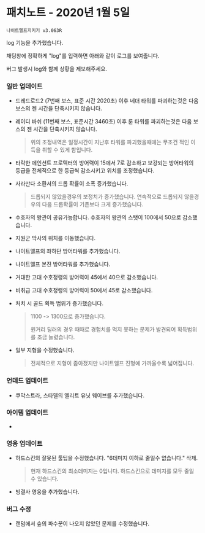# 패치노트 - 2020년 1월 5일

```
나이트엘프지키기 v3.063R
```

log 기능을 추가했습니다.

채팅창에 정확하게 "log"를 입력하면 아래와 같이 로그를 보여줍니다.



버그 발생시 log와 함께 상황을 제보해주세요.

### 일반 업데이트

- 드레드로드2 (7번째 보스, 표준 시간 2020초) 이후 네더 타워를 파괴하는것은 다음 보스의 젠 시간을 단축시키지 않습니다.

- 레이디 바쉬 (11번째 보스, 표준시간 3460초) 이후 룬 타워를 파괴하는것은 다음 보스의 젠 시간을 단축시키지 않습니다.

  > 위의 조정내역은 일정시간이 지난후 타워를 파괴했을때에는 무조건 적인 이득을 취할 수 있게 함입니다.

- 타락한 에인션트 프로텍터의 방어력이 15에서 7로 감소하고 보강되는 방어타워의 등급을 전체적으로 한 등급씩 감소시키고 위치를 조정했습니다.

- 사라만다 소환서의 드롭 확률이 소폭 증가했습니다.

  > 드롭되지 않았을경우의 보정치가 증가했습니다. 연속적으로 드롭되지 않을경우의 다음 드롭확률이 기존보다 크게 증가했습니다.

- 수호자의 왕관이 공유가능합니다. 수호자의 왕관의 스탯이 100에서 50으로 감소했습니다.

- 지원군 막사의 위치를 이동했습니다.

- 나이트엘프의 좌하단 방어타워를 추가했습니다.

- 나이트엘프 본진 방어타워를 추가했습니다.

- 거대한 고대 수호정령의 방어력이 45에서 40으로 감소했습니다.

- 비취급 고대 수호정령의 방어력이 50에서 45로 감소했습니다.

- 처치 시 골드 획득 범위가 증가했습니다.

  > 1100 -> 1300으로 증가했습니다.
  >
  > 원거리 딜러의 경우 때때로 경험치를 먹지 못하는 문제가 발견되어 획득범위를 조금 늘렸습니다.

- 일부 지형을 수정했습니다.

  > 전체적으로 지형이 좁아졌지만 나이트엘프 진형에 가까울수록 넓어집니다.


### 언데드 업데이트

- 쿠막스트라, 스타델의 엘리트 유닛 웨이브를 추가했습니다.


### 아이템 업데이트

- 

### 영웅 업데이트

- 하드스킨의 잘못된 툴팁을 수정했습니다. "6데미지 이하로 줄일수 없습니다." 삭제.

  > 현재 하드스킨의 최소데미지는 0입니다. 하드스킨으로 데미지를 모두 줄일 수 있습니다.
  
- 빙결사 영웅을 추가했습니다.

### 버그 수정

- 랜덤에서 숲의 파수꾼이 나오지 않았던 문제를 수정했습니다.

